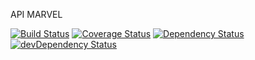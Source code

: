 API MARVEL

[![Build Status](https://travis-ci.org/iranjunior/api-marvel.svg?branch=master)](https://travis-ci.org/iranjunior/api-marvel)
[![Coverage Status](https://coveralls.io/repos/github/iranjunior/api-marvel/badge.svg?branch=master)](https://coveralls.io/github/iranjunior/api-marvel?branch=master)
[![Dependency Status](https://david-dm.org/iranjunior/api-marvel.svg)](https://david-dm.org/iranjunior/api-marvel) [![devDependency Status](https://david-dm.org/iranjunior/api-marvel/dev-status.svg)](https://david-dm.org/iranjunior/api-marvel?type=dev)